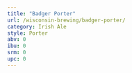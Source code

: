 ```yaml
---
title: "Badger Porter"
url: /wisconsin-brewing/badger-porter/
category: Irish Ale
style: Porter
abv: 0
ibu: 0
srm: 0
upc: 0
---
```


